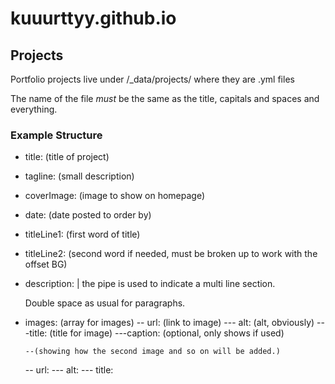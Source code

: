 # kuuurttyy.github.io

## Projects
Portfolio projects live under /_data/projects/ where they are .yml files

The name of the file *must* be the same as the title, capitals and spaces and everything.

### Example Structure

- title: (title of project)
- tagline: (small description)
- coverImage: (image to show on homepage)

- date: (date posted to order by)

- titleLine1: (first word of title)
- titleLine2: (second word if needed, must be broken up to work with the offset BG)
- description: |
    the pipe is used to indicate a multi line section. 
    
    Double space as usual for paragraphs.

- images: (array for images)
    -- url: (link to image)
     --- alt: (alt, obviously)
      ---title: (title for image)
      ---caption: (optional, only shows if used)
      
      --(showing how the second image and so on will be added.)
    -- url:
     --- alt: 
    ---  title: 
